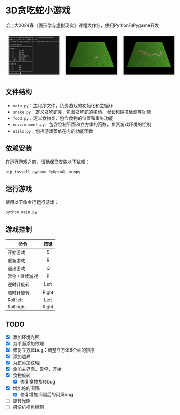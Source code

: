 # 3D贪吃蛇小游戏

哈工大2024春《图形学与虚拟现实》课程大作业，使用Python和Pygame开发
<div style="display: flex; justify-content: space-around;">
  <img src="./images/1.png" alt="Image 1" style="width: 32%; margin: 10px;">
  <img src="./images/2.png" alt="Image 2" style="width: 32%; margin: 10px;">
  <img src="./images/3.png" alt="Image 3" style="width: 32%; margin: 10px;">
</div>

## 文件结构

- `main.py`：主程序文件，负责游戏的初始化和主循环
- `snake.py`：定义贪吃蛇类，包含贪吃蛇的移动、增长和碰撞检测等功能
- `food.py`：定义食物类，包含食物的位置和重生功能
- `environment.py`：包含绘制平面和立方体的函数，负责游戏环境的绘制
- `utils.py`：包括游戏菜单在内的功能函数

## 依赖安装

在运行游戏之前，请确保已安装以下依赖：

```bash
pip install pygame PyOpenGL numpy
```

## 运行游戏

使用以下命令行运行游戏：

```bash
python main.py
```

## 游戏控制
| 命令 | 按键 |
| ------- | :-: |
| 开始游戏 | S |
| 重新游戏 | R |
| 退出游戏 | Q |
| 暂停 / 继续游戏 | P |
| 逆时针旋转 | Left |
| 顺时针旋转 | Right |
| Roll left | Left |
| Roll right| Right |


## TODO

- [x] 添加环境光照
- [x] 为平面添加纹理
- [x] 修复立方体bug：调整立方体6个面的排序
- [x] 添加边界
- [x] 为蛇添加纹理
- [x] 添加主界面、暂停、开始
- [x] 食物旋转
  - [x] 修复食物旋转bug
- [x] 增加蛇的间隔
  - [x] 修复增加间隔后的闪烁bug
- [ ] 旋转光照
- [ ] 摄像机视角控制

